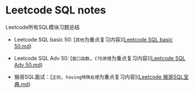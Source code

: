 # Leetcode SQL notes
Leetcode所有SQL模块习题总结

- Leetcode SQL basic 50: [`其他`为重点复习内容]([Leetcode SQL basic 50.md](https://github.com/KayGS/SQL-notes/blob/main/Leetcode%20SQL%20basic%2050.md))

- Leetcode SQL Adv 50: [`窗口函数`，`CTE原理`为重点复习内容]([Leetcode SQL Adv 50.md](https://github.com/KayGS/SQL-notes/blob/main/Leetcode%20SQL%20Adv%2050.md))

- 猴哥SQL面试：[`正则`，`having特殊处理`为重点复习内容]([Leetcode 猴哥SQL宝典.md](https://github.com/KayGS/SQL-notes/blob/main/Leetcode%20%E7%8C%B4%E5%93%A5SQL%E5%AE%9D%E5%85%B8.md))

